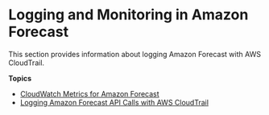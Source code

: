 # Logging and Monitoring in Amazon Forecast<a name="logging-monitoring"></a>

This section provides information about logging Amazon Forecast with AWS CloudTrail\.

**Topics**
+ [CloudWatch Metrics for Amazon Forecast](cloudwatch-metrics.md)
+ [Logging Amazon Forecast API Calls with AWS CloudTrail](logging-using-cloudtrail.md)